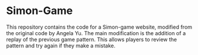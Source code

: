# Simon-Game
This repository contains the code for a Simon-game website, modified from the original code by Angela Yu. The main modification is the addition of a replay of the previous game pattern. This allows players to review the pattern and try again if they make a mistake.
